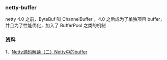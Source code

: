 ### netty-buffer

netty 4.0 之前，ByteBuf 叫 ChannelBuffer ，4.0 之后成为了单独项目 buffer，并且为了性能优化，加入了 BufferPool 之类的机制

### 资料

1、[Netty源码解读（二）Netty中的buffer](http://ifeve.com/netty-2-buffer/)

